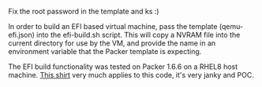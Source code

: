 Fix the root password in the template and ks :)

In order to build an EFI based virtual machine, pass the template (qemu-efi.json) into the efi-build.sh script. This will copy a NVRAM file into the current directory for use by the VM, and provide the name in an environment variable that the Packer template is expecting.

The EFI build functionality was tested on Packer 1.6.6 on a RHEL8 host machine. [This shirt](https://www.amazon.com/dp/B07C9FVM4R/) very much applies to this code, it's very janky and POC.
